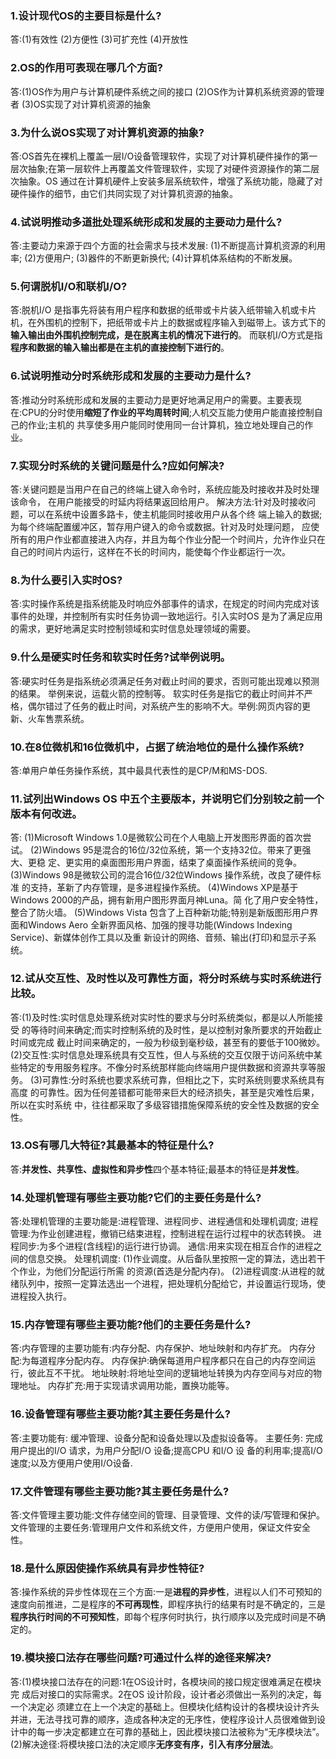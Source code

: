 
### 1.设计现代OS的主要目标是什么?
答:(1)有效性 (2)方便性 (3)可扩充性 (4)开放性 

### 2.OS的作用可表现在哪几个方面?
答:(1)OS作为用户与计算机硬件系统之间的接口
(2)OS作为计算机系统资源的管理者
(3)OS实现了对计算机资源的抽象

### 3.为什么说OS实现了对计算机资源的抽象? 
答:OS首先在裸机上覆盖一层I/O设备管理软件，实现了对计算机硬件操作的第一层次抽象;在第一层软件上再覆盖文件管理软件，实现了对硬件资源操作的第二层次抽象。OS 通过在计算机硬件上安装多层系统软件，增强了系统功能，隐藏了对硬件操作的细节，由它们共同实现了对计算机资源的抽象。

### 4.试说明推动多道批处理系统形成和发展的主要动力是什么?
答:主要动力来源于四个方面的社会需求与技术发展: 
(1)不断提高计算机资源的利用率;
(2)方便用户;
(3)器件的不断更新换代;
(4)计算机体系结构的不断发展。

### 5.何谓脱机I/O和联机I/O?
答:脱机I/O 是指事先将装有用户程序和数据的纸带或卡片装入纸带输入机或卡片机，在外围机的控制下，把纸带或卡片上的数据或程序输入到磁带上。该方式下的**输入输出由外围机控制完成，是在脱离主机的情况下进行的**。
而联机I/O方式是指**程序和数据的输入输出都是在主机的直接控制下进行的**。

### 6.试说明推动分时系统形成和发展的主要动力是什么? 
答:推动分时系统形成和发展的主要动力是更好地满足用户的需要。主要表现在:CPU的分时使用**缩短了作业的平均周转时间**;人机交互能力使用户能直接控制自己的作业;主机的 共享使多用户能同时使用同一台计算机，独立地处理自己的作业。

### 7.实现分时系统的关键问题是什么?应如何解决? 
答:关键问题是当用户在自己的终端上键入命令时，系统应能及时接收并及时处理该命令， 在用户能接受的时延内将结果返回给用户。 解决方法:针对及时接收问题，可以在系统中设置多路卡，使主机能同时接收用户从各个终 端上输入的数据;为每个终端配置缓冲区，暂存用户键入的命令或数据。针对及时处理问题， 应使所有的用户作业都直接进入内存，并且为每个作业分配一个时间片，允许作业只在自己的时间片内运行，这样在不长的时间内，能使每个作业都运行一次。

### 8.为什么要引入实时OS? 
答:实时操作系统是指系统能及时响应外部事件的请求，在规定的时间内完成对该事件的处理，并控制所有实时任务协调一致地运行。引入实时OS 是为了满足应用的需求，更好地满足实时控制领域和实时信息处理领域的需要。

### 9.什么是硬实时任务和软实时任务?试举例说明。 
答:硬实时任务是指系统必须满足任务对截止时间的要求，否则可能出现难以预测的结果。 举例来说，运载火箭的控制等。 软实时任务是指它的截止时间并不严格，偶尔错过了任务的截止时间，对系统产生的影响不大。举例:网页内容的更新、火车售票系统。

### 10.在8位微机和16位微机中，占据了统治地位的是什么操作系统? 
答:单用户单任务操作系统，其中最具代表性的是CP/M和MS-DOS.

### 11.试列出Windows OS 中五个主要版本，并说明它们分别较之前一个版本有何改进。 
答:
(1)Microsoft Windows 1.0是微软公司在个人电脑上开发图形界面的首次尝试。 (2)Windows 95是混合的16位/32位系统，第一个支持32位。带来了更强大、更稳 定、更实用的桌面图形用户界面，结束了桌面操作系统间的竞争。
(3)Windows 98是微软公司的混合16位/32位Windows 操作系统，改良了硬件标准 的支持，革新了内存管理，是多进程操作系统。
(4)Windows XP是基于Windows 2000的产品，拥有新用户图形界面月神Luna。简 化了用户安全特性，整合了防火墙。
(5)Windows Vista 包含了上百种新功能;特别是新版图形用户界面和Windows Aero 全新界面风格、加强的搜寻功能(Windows Indexing Service)、新媒体创作工具以及重 新设计的网络、音频、输出(打印)和显示子系统。

### 12.试从交互性、及时性以及可靠性方面，将分时系统与实时系统进行比较。 
答:(1)及时性:实时信息处理系统对实时性的要求与分时系统类似，都是以人所能接受 的等待时间来确定;而实时控制系统的及时性，是以控制对象所要求的开始截止时间或完成 截止时间来确定的，一般为秒级到毫秒级，甚至有的要低于100微妙。 (2)交互性:实时信息处理系统具有交互性，但人与系统的交互仅限于访问系统中某 些特定的专用服务程序。不像分时系统那样能向终端用户提供数据和资源共享等服务。 (3)可靠性:分时系统也要求系统可靠，但相比之下，实时系统则要求系统具有高度 的可靠性。因为任何差错都可能带来巨大的经济损失，甚至是灾难性后果，所以在实时系统 中，往往都采取了多级容错措施保障系统的安全性及数据的安全性。

### 13.OS有哪几大特征?其最基本的特征是什么?
答:**并发性、共享性、虚拟性和异步性**四个基本特征;最基本的特征是**并发性**。

### 14.处理机管理有哪些主要功能?它们的主要任务是什么? 
答:处理机管理的主要功能是:进程管理、进程同步、进程通信和处理机调度; 
进程管理:为作业创建进程，撤销已结束进程，控制进程在运行过程中的状态转换。 
进程同步:为多个进程(含线程)的运行进行协调。 
通信:用来实现在相互合作的进程之间的信息交换。
处理机调度: 
(1)作业调度。从后备队里按照一定的算法，选出若干个作业，为他们分配运行所需 的资源(首选是分配内存)。 
(2)进程调度:从进程的就绪队列中，按照一定算法选出一个进程，把处理机分配给它，并设置运行现场，使进程投入执行。

### 15.内存管理有哪些主要功能?他们的主要任务是什么?
答:内存管理的主要功能有:内存分配、内存保护、地址映射和内存扩充。 内存分配:为每道程序分配内存。 内存保护:确保每道用户程序都只在自己的内存空间运行，彼此互不干扰。 地址映射:将地址空间的逻辑地址转换为内存空间与对应的物理地址。 内存扩充:用于实现请求调用功能，置换功能等。

### 16.设备管理有哪些主要功能?其主要任务是什么?
答:主要功能有: 缓冲管理、设备分配和设备处理以及虚拟设备等。
主要任务: 完成用户提出的I/O 请求，为用户分配I/O 设备;提高CPU 和I/O 设 备的利用率;提高I/O速度;以及方便用户使用I/O设备.

### 17.文件管理有哪些主要功能?其主要任务是什么? 
答:文件管理主要功能:文件存储空间的管理、目录管理、文件的读/写管理和保护。 
文件管理的主要任务:管理用户文件和系统文件，方便用户使用，保证文件安全性。

### 18.是什么原因使操作系统具有异步性特征? 
答:操作系统的异步性体现在三个方面:一是**进程的异步性**，进程以人们不可预知的速度向前推进，二是程序的**不可再现性**，即程序执行的结果有时是不确定的，三是**程序执行时间的不可预知性**，即每个程序何时执行，执行顺序以及完成时间是不确定的。

### 19.模块接口法存在哪些问题?可通过什么样的途径来解决? 
答:(1)模块接口法存在的问题:1在OS设计时，各模块间的接口规定很难满足在模块完 成后对接口的实际需求。2在OS 设计阶段，设计者必须做出一系列的决定，每一个决定必 须建立在上一个决定的基础上。但模块化结构设计的各模块设计齐头并进，无法寻找可靠的顺序，造成各种决定的无序性，使程序设计人员很难做到设计中的每一步决定都建立在可靠的基础上，因此模块接口法被称为“无序模块法”。 
(2)解决途径:将模块接口法的决定顺序**无序变有序，引入有序分层法**。

